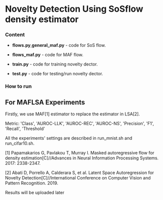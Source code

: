# Novelty Detection Using SoSflow density estimator


### Content

* **flows.py**,**general_maf.py** - code for SoS flow.

* **flows_maf.py** - code for MAF flow.
* **train.py** - code for training novelty dector.
* **test.py** - code for testing/run novelty dector.

### How to run

## For MAFLSA Experiments

Firstly, we use MAF[1] estimator to replace the estimator in LSA[2].

Metric: 'Class', 'AUROC-LLK', 'AUROC-REC', 'AUROC-NS', 'Precision',
                'F1',
                'Recall',
                'Threshold'

All the experiments' settings are described in run_mnist.sh and run_cifar10.sh.


[1] Papamakarios G, Pavlakou T, Murray I. Masked autoregressive flow for density estimation[C]//Advances in Neural Information Processing Systems. 2017: 2338-2347.

[2] Abati D, Porrello A, Calderara S, et al. Latent Space Autoregression for Novelty Detection[C]//International Conference on Computer Vision and Pattern Recognition. 2019. 

Results will be uploaded later




